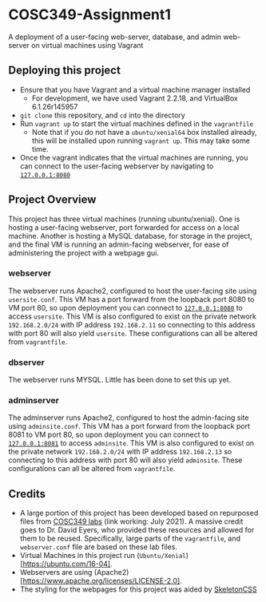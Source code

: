# COSC349-Assignment1
A deployment of a user-facing web-server, database, and admin web-server on virtual machines using Vagrant

## Deploying this project
- Ensure that you have Vagrant and a virtual machine manager installed
    - For development, we have used Vagrant 2.2.18, and VirtualBox 6.1.26r145957
- `git clone` this repository, and `cd` into the directory
- Run `vagrant up` to start the virtual machines defined in the `vagrantfile`
    - Note that if you do not have a `ubuntu/xenial64` box installed already, this will be installed upon running `vagrant up`. This may take some time.
- Once the vagrant indicates that the virtual machines are running, you can connect to the user-facing webserver by navigating to [`127.0.0.1:8080`](http://127.0.0.1:8080)

## Project Overview
This project has three virtual machines (running ubuntu/xenial). One is hosting a user-facing webserver, port forwarded for access on a local machine. Another is hosting a MySQL database, for storage in the project, and the final VM is running an admin-facing webserver, for ease of administering the project with a webpage gui.

### webserver
The webserver runs Apache2, configured to host the user-facing site using `usersite.conf`. This VM has a port forward from the loopback port 8080 to VM port 80, so upon deployment you can connect to [`127.0.0.1:8080`](http://127.0.0.1:8080) to access `usersite`. This VM is also configured to exist on the private network `192.168.2.0/24` with IP address `192.168.2.11` so connecting to this address with port 80 will also yield `usersite`. These configurations can all be altered from `vagrantfile`.

### dbserver
The webserver runs MYSQL. Little has been done to set this up yet.

### adminserver
The adminserver runs Apache2, configured to host the admin-facing site using `adminsite.conf`. This VM has a port forward from the loopback port 8081 to VM port 80, so upon deployment you can connect to [`127.0.0.1:8081`](http://127.0.0.1:8081) to access `adminsite`. This VM is also configured to exist on the private network `192.168.2.0/24` with IP address `192.168.2.13` so connecting to this address with port 80 will also yield `adminsite`. These configurations can all be altered from `vagrantfile`.

## Credits
- A large portion of this project has been developed based on repurposed files from [COSC349 labs](https://cosc349.cspages.otago.ac.nz/lab-schedule/) (link working: July 2021). A massive credit goes to Dr. David Eyers, who provided these resources and allowed for them to be reused. Specifically, large parts of the `vagrantfile`, and `webserver.conf` file are based on these lab files.
- Virtual Machines in this project run (`Ubuntu/Xenial`)[https://ubuntu.com/16-04].
- Webservers are using (Apache2)[https://www.apache.org/licenses/LICENSE-2.0].
- The styling for the webpages for this project was aided by [SkeletonCSS](http://getskeleton.com/])